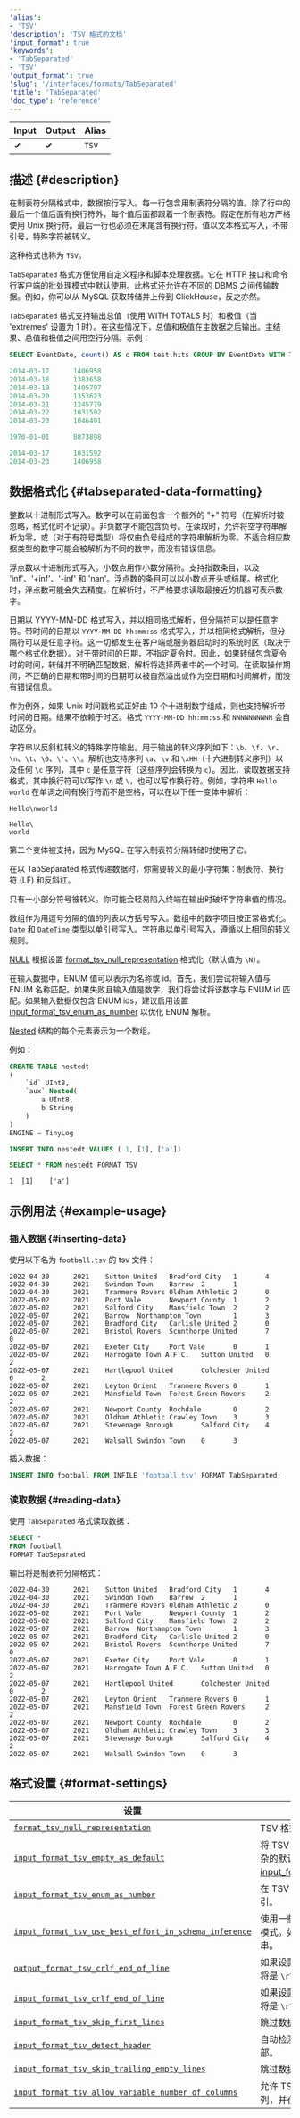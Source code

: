 ```yaml
---
'alias':
- 'TSV'
'description': 'TSV 格式的文档'
'input_format': true
'keywords':
- 'TabSeparated'
- 'TSV'
'output_format': true
'slug': '/interfaces/formats/TabSeparated'
'title': 'TabSeparated'
'doc_type': 'reference'
---
```


| Input | Output | Alias  |
|-------|--------|--------|
| ✔     | ✔      | `TSV`  |

## 描述 {#description}

在制表符分隔格式中，数据按行写入。每一行包含用制表符分隔的值。除了行中的最后一个值后面有换行符外，每个值后面都跟着一个制表符。假定在所有地方严格使用 Unix 换行符。最后一行也必须在末尾含有换行符。值以文本格式写入，不带引号，特殊字符被转义。

这种格式也称为 `TSV`。

`TabSeparated` 格式方便使用自定义程序和脚本处理数据。它在 HTTP 接口和命令行客户端的批处理模式中默认使用。此格式还允许在不同的 DBMS 之间传输数据。例如，你可以从 MySQL 获取转储并上传到 ClickHouse，反之亦然。

`TabSeparated` 格式支持输出总值（使用 WITH TOTALS 时）和极值（当 'extremes' 设置为 1 时）。在这些情况下，总值和极值在主数据之后输出。主结果、总值和极值之间用空行分隔。示例：

```sql
SELECT EventDate, count() AS c FROM test.hits GROUP BY EventDate WITH TOTALS ORDER BY EventDate FORMAT TabSeparated

2014-03-17      1406958
2014-03-18      1383658
2014-03-19      1405797
2014-03-20      1353623
2014-03-21      1245779
2014-03-22      1031592
2014-03-23      1046491

1970-01-01      8873898

2014-03-17      1031592
2014-03-23      1406958
```

## 数据格式化 {#tabseparated-data-formatting}

整数以十进制形式写入。数字可以在前面包含一个额外的 "+" 符号（在解析时被忽略，格式化时不记录）。非负数字不能包含负号。在读取时，允许将空字符串解析为零，或（对于有符号类型）将仅由负号组成的字符串解析为零。不适合相应数据类型的数字可能会被解析为不同的数字，而没有错误信息。

浮点数以十进制形式写入。小数点用作小数分隔符。支持指数条目，以及 'inf'、'+inf'、'-inf' 和 'nan'。浮点数的条目可以以小数点开头或结尾。格式化时，浮点数可能会失去精度。在解析时，不严格要求读取最接近的机器可表示数字。

日期以 YYYY-MM-DD 格式写入，并以相同格式解析，但分隔符可以是任意字符。带时间的日期以 `YYYY-MM-DD hh:mm:ss` 格式写入，并以相同格式解析，但分隔符可以是任意字符。这一切都发生在客户端或服务器启动时的系统时区（取决于哪个格式化数据）。对于带时间的日期，不指定夏令时。因此，如果转储包含夏令时的时间，转储并不明确匹配数据，解析将选择两者中的一个时间。在读取操作期间，不正确的日期和带时间的日期可以被自然溢出或作为空日期和时间解析，而没有错误信息。

作为例外，如果 Unix 时间戳格式正好由 10 个十进制数字组成，则也支持解析带时间的日期。结果不依赖于时区。格式 `YYYY-MM-DD hh:mm:ss` 和 `NNNNNNNNNN` 会自动区分。

字符串以反斜杠转义的特殊字符输出。用于输出的转义序列如下：`\b`、`\f`、`\r`、`\n`、`\t`、`\0`、`\'`、`\\`。解析也支持序列 `\a`、`\v` 和 `\xHH`（十六进制转义序列）以及任何 `\c` 序列，其中 `c` 是任意字符（这些序列会转换为 `c`）。因此，读取数据支持格式，其中换行符可以写作 `\n` 或 `\`，也可以写作换行符。例如，字符串 `Hello world` 在单词之间有换行符而不是空格，可以在以下任一变体中解析：

```text
Hello\nworld

Hello\
world
```

第二个变体被支持，因为 MySQL 在写入制表符分隔转储时使用了它。

在以 TabSeparated 格式传递数据时，你需要转义的最小字符集：制表符、换行符 (LF) 和反斜杠。

只有一小部分符号被转义。你可能会轻易陷入终端在输出时破坏字符串值的情况。

数组作为用逗号分隔的值的列表以方括号写入。数组中的数字项目按正常格式化。`Date` 和 `DateTime` 类型以单引号写入。字符串以单引号写入，遵循以上相同的转义规则。

[NULL](/sql-reference/syntax.md) 根据设置 [format_tsv_null_representation](/operations/settings/settings-formats.md/#format_tsv_null_representation) 格式化（默认值为 `\N`）。

在输入数据中，ENUM 值可以表示为名称或 id。首先，我们尝试将输入值与 ENUM 名称匹配。如果失败且输入值是数字，我们将尝试将该数字与 ENUM id 匹配。如果输入数据仅包含 ENUM ids，建议启用设置 [input_format_tsv_enum_as_number](/operations/settings/settings-formats.md/#input_format_tsv_enum_as_number) 以优化 ENUM 解析。

[Nested](/sql-reference/data-types/nested-data-structures/index.md) 结构的每个元素表示为一个数组。

例如：

```sql
CREATE TABLE nestedt
(
    `id` UInt8,
    `aux` Nested(
        a UInt8,
        b String
    )
)
ENGINE = TinyLog
```
```sql
INSERT INTO nestedt VALUES ( 1, [1], ['a'])
```
```sql
SELECT * FROM nestedt FORMAT TSV
```

```response
1  [1]    ['a']
```

## 示例用法 {#example-usage}

### 插入数据 {#inserting-data}

使用以下名为 `football.tsv` 的 tsv 文件：

```tsv
2022-04-30      2021    Sutton United   Bradford City   1       4
2022-04-30      2021    Swindon Town    Barrow  2       1
2022-04-30      2021    Tranmere Rovers Oldham Athletic 2       0
2022-05-02      2021    Port Vale       Newport County  1       2
2022-05-02      2021    Salford City    Mansfield Town  2       2
2022-05-07      2021    Barrow  Northampton Town        1       3
2022-05-07      2021    Bradford City   Carlisle United 2       0
2022-05-07      2021    Bristol Rovers  Scunthorpe United       7       0
2022-05-07      2021    Exeter City     Port Vale       0       1
2022-05-07      2021    Harrogate Town A.F.C.   Sutton United   0       2
2022-05-07      2021    Hartlepool United       Colchester United       0       2
2022-05-07      2021    Leyton Orient   Tranmere Rovers 0       1
2022-05-07      2021    Mansfield Town  Forest Green Rovers     2       2
2022-05-07      2021    Newport County  Rochdale        0       2
2022-05-07      2021    Oldham Athletic Crawley Town    3       3
2022-05-07      2021    Stevenage Borough       Salford City    4       2
2022-05-07      2021    Walsall Swindon Town    0       3
```

插入数据：

```sql
INSERT INTO football FROM INFILE 'football.tsv' FORMAT TabSeparated;
```

### 读取数据 {#reading-data}

使用 `TabSeparated` 格式读取数据：

```sql
SELECT *
FROM football
FORMAT TabSeparated
```

输出将是制表符分隔格式：

```tsv
2022-04-30      2021    Sutton United   Bradford City   1       4
2022-04-30      2021    Swindon Town    Barrow  2       1
2022-04-30      2021    Tranmere Rovers Oldham Athletic 2       0
2022-05-02      2021    Port Vale       Newport County  1       2
2022-05-02      2021    Salford City    Mansfield Town  2       2
2022-05-07      2021    Barrow  Northampton Town        1       3
2022-05-07      2021    Bradford City   Carlisle United 2       0
2022-05-07      2021    Bristol Rovers  Scunthorpe United       7       0
2022-05-07      2021    Exeter City     Port Vale       0       1
2022-05-07      2021    Harrogate Town A.F.C.   Sutton United   0       2
2022-05-07      2021    Hartlepool United       Colchester United       0       2
2022-05-07      2021    Leyton Orient   Tranmere Rovers 0       1
2022-05-07      2021    Mansfield Town  Forest Green Rovers     2       2
2022-05-07      2021    Newport County  Rochdale        0       2
2022-05-07      2021    Oldham Athletic Crawley Town    3       3
2022-05-07      2021    Stevenage Borough       Salford City    4       2
2022-05-07      2021    Walsall Swindon Town    0       3
```

## 格式设置 {#format-settings}

| 设置                                                                                                                                                          | 描述                                                                                                                                                                                                                                    | 默认  |
|------------------------------------------------------------------------------------------------------------------------------------------------------------------|------------------------------------------------------------------------------------------------------------------------------------------------------------------------------------------------------------------------------------------------|-------|
| [`format_tsv_null_representation`](/operations/settings/settings-formats.md/#format_tsv_null_representation)                                             | TSV 格式中的自定义 NULL 表示。                                                                                                                                                                                                      | `\N`  |
| [`input_format_tsv_empty_as_default`](/operations/settings/settings-formats.md/#input_format_tsv_empty_as_default)                                       | 将 TSV 输入中的空字段视为默认值。对于复杂的默认表达式，必须启用 [input_format_defaults_for_omitted_fields](/operations/settings/settings-formats.md/#input_format_defaults_for_omitted_fields)。 | `false` |
| [`input_format_tsv_enum_as_number`](/operations/settings/settings-formats.md/#input_format_tsv_enum_as_number)                                           | 在 TSV 格式中将插入的枚举值视为枚举索引。                                                                                                                                                                                     | `false` |
| [`input_format_tsv_use_best_effort_in_schema_inference`](/operations/settings/settings-formats.md/#input_format_tsv_use_best_effort_in_schema_inference) | 使用一些技巧和启发式来推断 TSV 格式中的模式。如果禁用，所有字段将被推断为字符串。                                                                                                                             | `true`  |
| [`output_format_tsv_crlf_end_of_line`](/operations/settings/settings-formats.md/#output_format_tsv_crlf_end_of_line)                                     | 如果设置为 true，则 TSV 输出格式中的行末将是 `\r\n` 而不是 `\n`。                                                                                                                                                            | `false` |
| [`input_format_tsv_crlf_end_of_line`](/operations/settings/settings-formats.md/#input_format_tsv_crlf_end_of_line)                                       | 如果设置为 true，则 TSV 输入格式中的行末将是 `\r\n` 而不是 `\n`。                                                                                                                                                             | `false` |
| [`input_format_tsv_skip_first_lines`](/operations/settings/settings-formats.md/#input_format_tsv_skip_first_lines)                                       | 跳过数据开头指定数量的行。                                                                                                                                                                                       | `0`   |
| [`input_format_tsv_detect_header`](/operations/settings/settings-formats.md/#input_format_tsv_detect_header)                                             | 自动检测 TSV 格式中的带名称和类型的头部。                                                                                                                                                                                | `true`  |
| [`input_format_tsv_skip_trailing_empty_lines`](/operations/settings/settings-formats.md/#input_format_tsv_skip_trailing_empty_lines)                     | 跳过数据末尾的尾随空行。                                                                                                                                                                                                  | `false` |
| [`input_format_tsv_allow_variable_number_of_columns`](/operations/settings/settings-formats.md/#input_format_tsv_allow_variable_number_of_columns)       | 允许 TSV 格式中的可变列数，忽略多余的列，并在缺失的列上使用默认值。                                                                                                                                | `false` |
